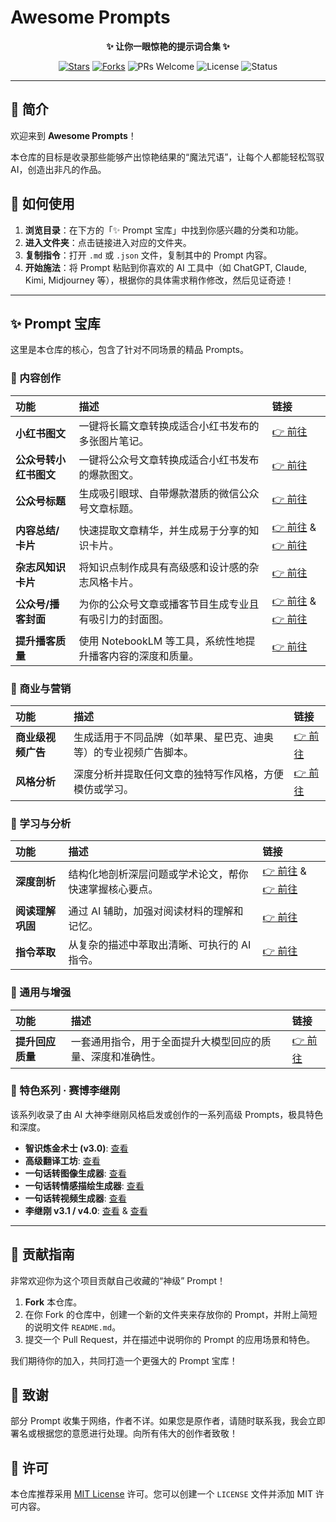 # Awesome Prompts

<div align="center">

**✨ 让你一眼惊艳的提示词合集 ✨**

</div>

<p align="center">
  <a href="https://github.com/NeekChaw/awesome-prompt/stargazers"><img src="https://img.shields.io/github/stars/NeekChaw/awesome-prompt?style=social" alt="Stars"></a>
  <a href="https://github.com/NeekChaw/awesome-prompt/network/members"><img src="https://img.shields.io/github/forks/NeekChaw/awesome-prompt?style=social" alt="Forks"></a>
  <img src="https://img.shields.io/badge/PRs-welcome-brightgreen.svg" alt="PRs Welcome">
  <img src="https://img.shields.io/badge/license-MIT-blue.svg" alt="License">
  <img src="https://img.shields.io/badge/status-updating-green" alt="Status">
</p>

---

## 🚀 简介

欢迎来到 **Awesome Prompts**！

本仓库的目标是收录那些能够产出惊艳结果的“魔法咒语”，让每个人都能轻松驾驭 AI，创造出非凡的作品。

## 📖 如何使用

1.  **浏览目录**：在下方的「✨ Prompt 宝库」中找到你感兴趣的分类和功能。
2.  **进入文件夹**：点击链接进入对应的文件夹。
3.  **复制指令**：打开 `.md` 或 `.json` 文件，复制其中的 Prompt 内容。
4.  **开始施法**：将 Prompt 粘贴到你喜欢的 AI 工具中（如 ChatGPT, Claude, Kimi, Midjourney 等），根据你的具体需求稍作修改，然后见证奇迹！

---

## ✨ Prompt 宝库

这里是本仓库的核心，包含了针对不同场景的精品 Prompts。

### 🎨 内容创作

| 功能 | 描述 | 链接 |
| :--- | :--- | :--- |
| **小红书图文** | 一键将长篇文章转换成适合小红书发布的多张图片笔记。 | [👉 前往](./AI一键将长文转小红书多图/) |
| **公众号转小红书图文** | 一键将公众号文章转换成适合小红书发布的爆款图文。 | [👉 前往](./公众号转小红书爆款图文/) |
| **公众号标题** | 生成吸引眼球、自带爆款潜质的微信公众号文章标题。 | [👉 前往](./微信公众号爆款标题生成器/) |
| **内容总结/卡片** | 快速提取文章精华，并生成易于分享的知识卡片。 | [👉 前往](./提取文章精华-内容总结/) & [👉 前往](./文章总结并生成卡片/) |
| **杂志风知识卡片** | 将知识点制作成具有高级感和设计感的杂志风格卡片。 | [👉 前往](./杂志风知识卡片/) |
| **公众号/播客封面** | 为你的公众号文章或播客节目生成专业且有吸引力的封面图。 | [👉 前往](./公众号封面图生成/) & [👉 前往](./播客封面图/) |
| **提升播客质量** | 使用 NotebookLM 等工具，系统性地提升播客内容的深度和质量。 | [👉 前往](./NotebookLM-提升播客质量/) |

### 💼 商业与营销

| 功能 | 描述 | 链接 |
| :--- | :--- | :--- |
| **商业级视频广告** | 生成适用于不同品牌（如苹果、星巴克、迪奥等）的专业视频广告脚本。 | [👉 前往](./商业级视频广告/) |
| **风格分析** | 深度分析并提取任何文章的独特写作风格，方便模仿或学习。 | [👉 前往](./文章风格分析提取/) |

### 🧠 学习与分析

| 功能 | 描述 | 链接 |
| :--- | :--- | :--- |
| **深度剖析** | 结构化地剖析深层问题或学术论文，帮你快速掌握核心要点。 | [👉 前往](./剖析深层问题生成卡片/) & [👉 前往](./论文深度剖析/) |
| **阅读理解巩固** | 通过 AI 辅助，加强对阅读材料的理解和记忆。 | [👉 前往](./阅读理解巩固/) |
| **指令萃取** | 从复杂的描述中萃取出清晰、可执行的 AI 指令。 | [👉 前往](./AI指令萃取师%20(AI%20Instruction%20Extractor)/) |

### 🚀 通用与增强

| 功能 | 描述 | 链接 |
| :--- | :--- | :--- |
| **提升回应质量** | 一套通用指令，用于全面提升大模型回应的质量、深度和准确性。 | [👉 前往](./提升大模型回应质量-通用/) |

### 🌟 特色系列 · 赛博李继刚

该系列收录了由 AI 大神李继刚风格启发或创作的一系列高级 Prompts，极具特色和深度。

- **智识炼金术士 (v3.0)**: [查看](./赛博李继刚/智识炼金术士v3.0.md)
- **高级翻译工坊**: [查看](./赛博李继刚/高级翻译工坊.md)
- **一句话转图像生成器**: [查看](./赛博李继刚/一句话转图像生成器.md)
- **一句话转情感描绘生成器**: [查看](./赛博李继刚/一句话转情感描绘生成器.md)
- **一句话转视频生成器**: [查看](./赛博李继刚/一句话转视频生成器.md)
- **李继刚 v3.1 / v4.0**: [查看](./赛博李继刚/v3.1精炼版.md) & [查看](./赛博李继刚/v4.0李继刚.md)

---

## 🤝 贡献指南

非常欢迎你为这个项目贡献自己收藏的“神级” Prompt！

1.  **Fork** 本仓库。
2.  在你 Fork 的仓库中，创建一个新的文件夹来存放你的 Prompt，并附上简短的说明文件 `README.md`。
3.  提交一个 Pull Request，并在描述中说明你的 Prompt 的应用场景和特色。

我们期待你的加入，共同打造一个更强大的 Prompt 宝库！

## 🙏 致谢

部分 Prompt 收集于网络，作者不详。如果您是原作者，请随时联系我，我会立即署名或根据您的意愿进行处理。向所有伟大的创作者致敬！

## 📝 许可

本仓库推荐采用 [MIT License](https://opensource.org/licenses/MIT) 许可。您可以创建一个 `LICENSE` 文件并添加 MIT 许可内容。
